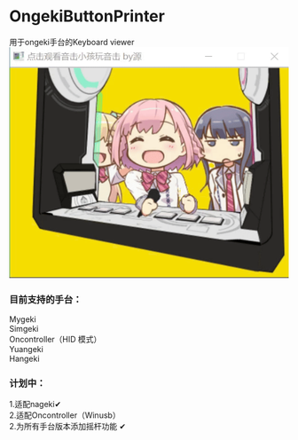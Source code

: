# OngekiButtonPrinter
用于ongeki手台的Keyboard viewer  
![Assembly photo](pictures/picture1.gif)

### 目前支持的手台：
Mygeki  
Simgeki  
Oncontroller（HID 模式）  
Yuangeki  
Hangeki

### 计划中：
1.适配nageki✔  
2.适配Oncontroller（Winusb）  
2.为所有手台版本添加摇杆功能 ✔

